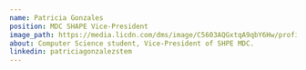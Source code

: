```yaml
---
name: Patricia Gonzales
position: MDC SHAPE Vice-President
image_path: https://media.licdn.com/dms/image/C5603AQGxtqA9qbY6Hw/profile-displayphoto-shrink_800_800/0?e=1535587200&v=beta&t=ujhBGnlFiyYDChXCQtFoBzUmiUqSrLKDFZnrAUqoFl4
about: Computer Science student, Vice-President of SHPE MDC.
linkedin: patriciagonzalezstem
---
```

